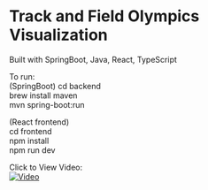# Track and Field Olympics Visualization  

Built with SpringBoot, Java, React, TypeScript

To run:  
(SpringBoot)
cd backend  
brew install maven  
mvn spring-boot:run  

(React frontend)  
cd frontend  
npm install  
npm run dev  

Click to View Video:  
[![Video](https://img.youtube.com/vi/5-NagkzIze0/hqdefault.jpg)](https://www.youtube.com/watch?v=5-NagkzIze0)
